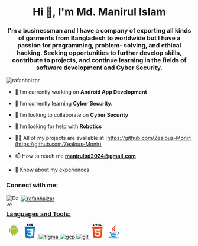 <h1 align="center">Hi 👋, I'm Md. Manirul Islam</h1>
<h3 align="center">I'm a businessman and I have a company of exporting all kinds of garments from Bangladesh to worldwide but I have a passion for programming, problem- solving, and ethical hacking. Seeking opportunities to further develop skills, contribute to projects, and continue learning in the fields of software development and Cyber Security.</h3>

<p align="left"> <img src="https://komarev.com/ghpvc/?username=rafanhaizar&label=Profile%20views&color=0e75b6&style=flat" alt="rafanhaizar" /> </p>

- 🔭 I’m currently working on **Android App Development**

- 🌱 I’m currently learning **Cyber Security.**

- 👯 I’m looking to collaborate on **Cyber Security**

- 🤝 I’m looking for help with **Robotics**

- 👨‍💻 All of my projects are available at [https://github.com/Zealous-Monir](https://github.com/Zealous-Monir)

- 📫 How to reach me **manirulbd2024@gmail.com**

- 📄 Know about my experiences 

<h3 align="left">Connect with me:</h3>
<p align="left">
<a href="https://www.facebook.com/monirulislam.islam.566148?mibextid=ZbWKwL" target="blank"><img align="center" src="https://raw.githubusercontent.com/rahuldkjain/github-profile-readme-generator/master/src/images/icons/Social/facebook.svg" alt="rafanhaizar" height="30" width="40" /></a>
<a href="https://www.linkedin.com/in/md-monirul-islam-35a33b225/" target="blank"><img align="left" src="https://raw.githubusercontent.com/rahuldkjain/github-profile-readme-generator/master/src/images/icons/Social/linked-in-alt.svg" alt="Dave Gray | LinkedIn" height="30" width="40" />
</p>

<h3 align="left">Languages and Tools:</h3>
<p align="left"> <a href="https://developer.android.com" target="_blank" rel="noreferrer"> <img src="https://raw.githubusercontent.com/devicons/devicon/master/icons/android/android-original-wordmark.svg" alt="android" width="40" height="40"/> </a> <a href="https://www.w3schools.com/css/" target="_blank" rel="noreferrer"> <img src="https://raw.githubusercontent.com/devicons/devicon/master/icons/css3/css3-original-wordmark.svg" alt="css3" width="40" height="40"/> </a> <a href="https://www.figma.com/" target="_blank" rel="noreferrer"> <img src="https://www.vectorlogo.zone/logos/figma/figma-icon.svg" alt="figma" width="40" height="40"/> </a>  <a href="https://cloud.google.com" target="_blank" rel="noreferrer"> <img src="https://www.vectorlogo.zone/logos/google_cloud/google_cloud-icon.svg" alt="gcp" width="40" height="40"/> </a> <a href="https://git-scm.com/" target="_blank" rel="noreferrer"> <img src="https://www.vectorlogo.zone/logos/git-scm/git-scm-icon.svg" alt="git" width="40" height="40"/> </a> <a href="https://www.w3.org/html/" target="_blank" rel="noreferrer"> <img src="https://raw.githubusercontent.com/devicons/devicon/master/icons/html5/html5-original-wordmark.svg" alt="html5" width="40" height="40"/> </a>  <a href="https://www.java.com" target="_blank" rel="noreferrer"> <img src="https://raw.githubusercontent.com/devicons/devicon/master/icons/java/java-original.svg" alt="java" width="40" height="40"/> </a> 
